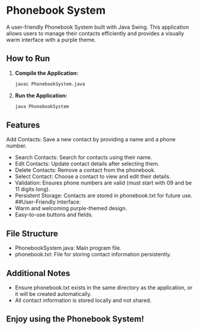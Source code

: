 # Phonebook System

A user-friendly Phonebook System built with Java Swing. This application allows users to manage their contacts efficiently and provides a visually warm interface with a purple theme.

## How to Run

1. **Compile the Application:**
   ```bash
   javac PhonebookSystem.java
2. **Run the Application:**
   ```bash
   java PhonebookSystem

## Features

Add Contacts: Save a new contact by providing a name and a phone number.
* Search Contacts: Search for contacts using their name.
* Edit Contacts: Update contact details after selecting them.
* Delete Contacts: Remove a contact from the phonebook.
* Select Contact: Choose a contact to view and edit their details.
* Validation: Ensures phone numbers are valid (must start with 09 and be 11 digits long).
* Persistent Storage: Contacts are stored in phonebook.txt for future use.
##User-Friendly Interface:
* Warm and welcoming purple-themed design.
* Easy-to-use buttons and fields.

## File Structure
* PhonebookSystem.java: Main program file.
* phonebook.txt: File for storing contact information persistently.
## Additional Notes
* Ensure phonebook.txt exists in the same directory as the application, or it will be created automatically.
* All contact information is stored locally and not shared.

## Enjoy using the Phonebook System!
